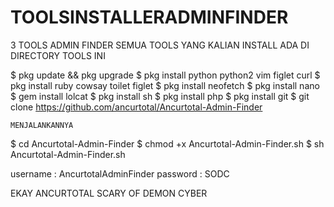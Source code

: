# TOOLSINSTALLERADMINFINDER

3 TOOLS ADMIN FINDER
SEMUA TOOLS YANG KALIAN INSTALL ADA DI DIRECTORY TOOLS INI

$ pkg update && pkg upgrade
$ pkg install python python2 vim figlet curl
$ pkg install ruby cowsay toilet figlet
$ pkg install neofetch
$ pkg install nano
$ gem install lolcat
$ pkg install sh
$ pkg install php
$ pkg install git
$ git clone https://github.com/ancurtotal/Ancurtotal-Admin-Finder

```MENJALANKANNYA```

$ cd Ancurtotal-Admin-Finder
$ chmod +x Ancurtotal-Admin-Finder.sh
$ sh Ancurtotal-Admin-Finder.sh

username : AncurtotalAdminFinder
password : SODC

EKAY ANCURTOTAL
SCARY OF DEMON CYBER
